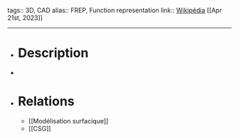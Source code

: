 tags:: 3D, CAD
alias:: FREP, Function representation
link:: [Wikipédia](https://en.wikipedia.org/wiki/Function_representation) 
[[Apr 21st, 2023]]
***

- # Description
-
- # Relations
	- [[Modélisation surfacique]]
	- [[CSG]]